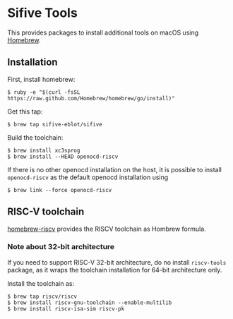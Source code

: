 # Sifive Tools

This provides packages to install additional tools on macOS using
[Homebrew](https://brew.sh).

## Installation

First, install homebrew:

    $ ruby -e "$(curl -fsSL https://raw.github.com/Homebrew/homebrew/go/install)"

Get this tap:

    $ brew tap sifive-eblot/sifive

Build the toolchain:

    $ brew install xc3sprog
    $ brew install --HEAD openocd-riscv

If there is no other openocd installation on the host, it is possible to
install `openocd-riscv` as the default openocd installation using

    $ brew link --force openocd-riscv

## RISC-V toolchain

[homebrew-riscv](https://github.com/riscv/homebrew-riscv) provides the RISCV
toolchain as Hombrew formula.

### Note about 32-bit architecture

If you need to support RISC-V 32-bit architecture, do no install `riscv-tools`
package, as it wraps the toolchain installation for 64-bit architecture only.

Install the toolchain as:

    $ brew tap riscv/riscv
    $ brew install riscv-gnu-toolchain --enable-multilib
    $ brew install riscv-isa-sim riscv-pk

